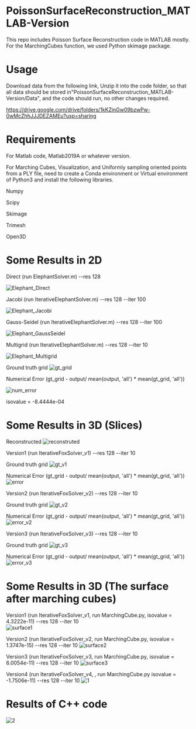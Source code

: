 # PoissonSurfaceReconstruction_MATLAB-Version

This repo includes Poisson Surface Reconstruction code in MATLAB mostly. For the MarchingCubes function, we used Python skimage package.

# Usage
Download data from the following link, Unzip it into the code folder, so that all data should be stored in"PoissonSurfaceReconstruction_MATLAB-Version/Data", and the code should run, no other changes required.

https://drive.google.com/drive/folders/1kKZinGw09bzwPw-0wMcZhhJJJDEZAMEu?usp=sharing

# Requirements
For Matlab code, Matlab2019A or whatever version.

For Marching Cubes, Visualization, and Uniformly sampling oriented points from a PLY file, need to create a Conda environment or Virtual environment of Python3 and install the following libraries.

Numpy

Scipy

Skimage

Trimesh

Open3D


# Some Results in 2D

Direct (run ElephantSolver.m) --res 128 

![Elephant_Direct](https://user-images.githubusercontent.com/33951209/118314648-441a9e80-b4a9-11eb-8a5c-9facee7713b0.jpg)

Jacobi (run IterativeElephantSolver.m) --res 128 --iter 100 

![Elephant_Jacobi](https://user-images.githubusercontent.com/33951209/118314707-5a285f00-b4a9-11eb-8cad-3a0bdd397b08.jpg)

Gauss-Seidel (run IterativeElephantSolver.m) --res 128 --iter 100 

![Elephant_GaussSeidel](https://user-images.githubusercontent.com/33951209/118314722-5e547c80-b4a9-11eb-8ed1-23798654f402.jpg)

Multigrid (run IterativeElephantSolver.m) --res 128 --iter 10

![Elephant_Multigrid](https://user-images.githubusercontent.com/33951209/118314731-614f6d00-b4a9-11eb-901b-0e36b06052f9.jpg)

Ground truth grid
![gt_grid](https://user-images.githubusercontent.com/33951209/118325601-8c8d8880-b4b8-11eb-80d0-9e194c620c38.jpg)

Numerical Error (gt_grid - output/ mean(output, 'all') * mean(gt_grid, 'all'))

![num_error](https://user-images.githubusercontent.com/33951209/118326157-6fa58500-b4b9-11eb-954b-f0b240353ff8.jpg)

isovalue = -8.4444e-04

# Some Results in 3D (Slices)

Reconstructed
![reconstruted](https://user-images.githubusercontent.com/33951209/118333176-260c6880-b4c0-11eb-88e6-d9fb7dd49b08.jpg)

Version1 (run IterativeFoxSolver_v1) --res 128 --iter 10

Ground truth grid
![gt_v1](https://user-images.githubusercontent.com/33951209/118333359-6bc93100-b4c0-11eb-973d-6d7ea3dd30ee.jpg)

Numerical Error (gt_grid - output/ mean(output, 'all') * mean(gt_grid, 'all'))
![error](https://user-images.githubusercontent.com/33951209/118333619-e003d480-b4c0-11eb-961d-cf85aeba834a.jpg)

Version2 (run IterativeFoxSolver_v2) --res 128 --iter 10

Ground truth grid
![gt_v2](https://user-images.githubusercontent.com/33951209/118334771-18a4ad80-b4c3-11eb-8c99-78e090b31331.jpg)

Numerical Error (gt_grid - output/ mean(output, 'all') * mean(gt_grid, 'all'))
![error_v2](https://user-images.githubusercontent.com/33951209/118334784-1e01f800-b4c3-11eb-895d-5b6b9a00c3a0.jpg)

Version3 (run IterativeFoxSolver_v3) --res 128 --iter 10

Ground truth grid
![gt_v3](https://user-images.githubusercontent.com/33951209/118335706-12afcc00-b4c5-11eb-8b17-97c68a0c5b08.jpg)

Numerical Error (gt_grid - output/ mean(output, 'all') * mean(gt_grid, 'all'))
![error_v3](https://user-images.githubusercontent.com/33951209/118335719-193e4380-b4c5-11eb-89c1-36328b18e28e.jpg)

# Some Results in 3D (The surface after marching cubes)

Version1 (run IterativeFoxSolver_v1, run MarchingCube.py, isovalue = 4.3222e-11) --res 128 --iter 10  
![surface1](https://user-images.githubusercontent.com/33951209/118334142-d7f86480-b4c1-11eb-8c47-375facd6e6ac.jpg)

Version2 (run IterativeFoxSolver_v2, run MarchingCube.py, isovalue = 1.3747e-15) --res 128 --iter 10
![surface2](https://user-images.githubusercontent.com/33951209/118334747-0cb8eb80-b4c3-11eb-95be-cf48a242506f.jpg)

Version3 (run IterativeFoxSolver_v3, run MarchingCube.py, isovalue = 6.0054e-11) --res 128 --iter 10
![surface3](https://user-images.githubusercontent.com/33951209/118335803-47bc1e80-b4c5-11eb-9c7c-17248f58be32.jpg)

Version4 (run IterativeFoxSolver_v4, , run MarchingCube.py isovalue = -1.7506e-11) --res 128 --iter 10
![1](https://user-images.githubusercontent.com/33951209/118742776-e61dec00-b805-11eb-8cfe-209ba51f99ab.jpg)

# Results of C++ code
![2](https://user-images.githubusercontent.com/33951209/118743313-fedad180-b806-11eb-8d30-e23750864277.jpg)

